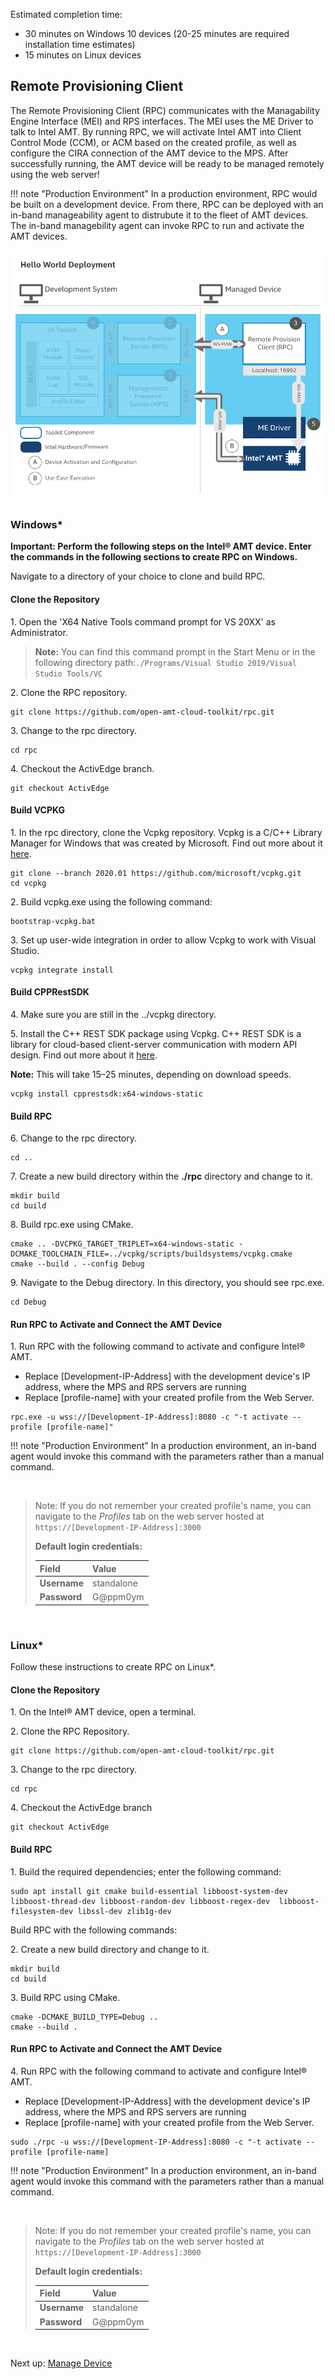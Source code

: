 Estimated completion time:

- 30 minutes on Windows 10 devices (20-25 minutes are required installation time estimates)
- 15 minutes on Linux devices

## Remote Provisioning Client

The Remote Provisioning Client (RPC) communicates with the Managability Engine Interface (MEI) and RPS interfaces. The MEI uses the ME Driver to talk to Intel AMT. By running RPC, we will activate Intel AMT into Client Control Mode (CCM), or ACM based on the created profile, as well as configure the CIRA connection of the AMT device to the MPS. After successfully running, the AMT device will be ready to be managed remotely using the web server!

!!! note "Production Environment"
        In a production environment, RPC would be built on a development device. From there, RPC can be deployed with an in-band manageability agent to distrubute it to the fleet of AMT devices.  The in-band managebility agent can invoke RPC to run and activate the AMT devices.

[![RPC](../assets/images/RPC_Overview.png)](../assets/images/RPC_Overview.png)

### Windows*

**Important: Perform the following steps on the Intel&reg; AMT device. Enter the commands in the following sections to create RPC on Windows.**

Navigate to a directory of your choice to clone and build RPC.

#### Clone the Repository

1\. Open the 'X64 Native Tools command prompt for VS 20XX' as Administrator.

>**Note:** You can find this command prompt in the Start Menu or in the following directory path:```./Programs/Visual Studio 2019/Visual Studio Tools/VC```

2\. Clone the RPC repository.

```
git clone https://github.com/open-amt-cloud-toolkit/rpc.git
```

3\. Change to the rpc directory.

```
cd rpc
```

4\. Checkout the ActivEdge branch.

```
git checkout ActivEdge
```

#### Build VCPKG


1\. In the rpc directory, clone the Vcpkg repository. Vcpkg is a C/C++ Library Manager for Windows that was created by Microsoft.  Find out more about it [here](https://github.com/microsoft/vcpkg).

```
git clone --branch 2020.01 https://github.com/microsoft/vcpkg.git
cd vcpkg
```

2\. Build vcpkg.exe using the following command:

```
bootstrap-vcpkg.bat
```
    
3\. Set up user-wide integration in order to allow Vcpkg to work with Visual Studio. 

```
vcpkg integrate install
```

#### Build CPPRestSDK

4\. Make sure you are still in the ../vcpkg directory.

5\. Install the C++ REST SDK package using Vcpkg. C++ REST SDK is a library for cloud-based client-server communication with modern API design.  Find out more about it [here](https://github.com/microsoft/cpprestsdk).

**Note:** This will take 15–25 minutes, depending on download speeds.

```
vcpkg install cpprestsdk:x64-windows-static
```

#### Build RPC

6\. Change to the rpc directory.

```
cd ..
```

7\. Create a new build directory within the **./rpc** directory and change to it.

```
mkdir build
cd build
```

8\. Build rpc.exe using CMake.

```
cmake .. -DVCPKG_TARGET_TRIPLET=x64-windows-static -DCMAKE_TOOLCHAIN_FILE=../vcpkg/scripts/buildsystems/vcpkg.cmake
cmake --build . --config Debug
```

9\. Navigate to the Debug directory. In this directory, you should see rpc.exe.

```
cd Debug
```

#### Run RPC to Activate and Connect the AMT Device

1\. Run RPC with the following command to activate and configure Intel&reg; AMT.

- Replace [Development-IP-Address] with the development device's IP address, where the MPS and RPS servers are running
- Replace [profile-name] with your created profile from the Web Server.

```
rpc.exe -u wss://[Development-IP-Address]:8080 -c "-t activate --profile [profile-name]"
```

!!! note "Production Environment"
        In a production environment, an in-band agent would invoke this command with the parameters rather than a manual command.

<br>

>Note: If you do not remember your created profile's name, you can navigate to the *Profiles* tab on the web server hosted at `https://[Development-IP-Address]:3000`
>
>**Default login credentials:**
>
>| Field       |  Value    |
>| :----------- | :-------------- |
>| **Username**| standalone |
>| **Password**| G@ppm0ym |


<br>

### Linux*

Follow these instructions to create RPC on Linux&ast;.

#### Clone the Repository

1\. On the Intel&reg; AMT device, open a terminal.

2\. Clone the RPC Repository.

```
git clone https://github.com/open-amt-cloud-toolkit/rpc.git
```

3\. Change to the rpc directory.

```
cd rpc
```

4\. Checkout the ActivEdge branch

```
git checkout ActivEdge
```

#### Build RPC

1\. Build the required dependencies; enter the following command:

```
sudo apt install git cmake build-essential libboost-system-dev libboost-thread-dev libboost-random-dev libboost-regex-dev  libboost-filesystem-dev libssl-dev zlib1g-dev
```

Build RPC with the following commands:

2\. Create a new build directory and change to it.

```
mkdir build
cd build
```

3\. Build RPC using CMake.

```
cmake -DCMAKE_BUILD_TYPE=Debug ..
cmake --build .
```

#### Run RPC to Activate and Connect the AMT Device

4\. Run RPC with the following command to activate and configure Intel&reg; AMT.

- Replace [Development-IP-Address] with the development device's IP address, where the MPS and RPS servers are running
- Replace [profile-name] with your created profile from the Web Server.

```
sudo ./rpc -u wss://[Development-IP-Address]:8080 -c "-t activate --profile [profile-name]
```

!!! note "Production Environment"
        In a production environment, an in-band agent would invoke this command with the parameters rather than a manual command.
        
<br>

>Note: If you do not remember your created profile's name, you can navigate to the *Profiles* tab on the web server hosted at `https://[Development-IP-Address]:3000`
>
>**Default login credentials:**
>
>| Field       |  Value    |
>| :----------- | :-------------- |
>| **Username**| standalone |
>| **Password**| G@ppm0ym |


<br>

Next up: [Manage Device](../General/manageDevice.md)
